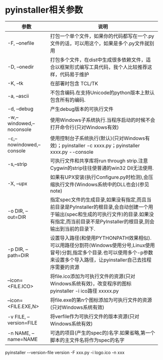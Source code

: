 # pyinstaller相关参数

| 参数                    | 说明                                                         |
| ----------------------- | ------------------------------------------------------------ |
| -F, –onefile            | 打包一个单个文件，如果你的代码都写在一个.py文件的话，可以用这个，如果是多个.py文件就别用 |
| -D, –onedir             | 打包多个文件，在dist中生成很多依赖文件，适合以框架形式编写工具代码，我个人比较推荐这样，代码易于维护 |
| -K, –tk                 | 在部署时包含 TCL/TK                                          |
| -a, –ascii              | 不包含编码.在支持Unicode的python版本上默认包含所有的编码.    |
| -d, –debug              | 产生debug版本的可执行文件                                    |
| -w,–windowed,–noconsole | 使用Windows子系统执行.当程序启动的时候不会打开命令行(只对Windows有效) |
| -c,–nowindowed,–console | 使用控制台子系统执行(默认)(只对Windows有效)；pyinstaller  -c xxxx.py；pyinstaller xxxx.py --console |
| -s,–strip               | 可执行文件和共享库将run through strip.注意Cygwin的strip往往使普通的win32 Dll无法使用. |
| -X, –upx                | 如果有UPX安装(执行Configure.py时检测),会压缩执行文件(Windows系统中的DLL也会)(参见note) |
| -o DIR, –out=DIR        | 指定spec文件的生成目录,如果没有指定,而且当前目录是PyInstaller的根目录,会自动创建一个用于输出(spec和生成的可执行文件)的目录.如果没有指定,而当前目录不是PyInstaller的根目录,则会输出到当前的目录下. |
| -p DIR, –path=DIR       | 设置导入路径(和使用PYTHONPATH效果相似).可以用路径分割符(Windows使用分号,Linux使用冒号)分割,指定多个目录.也可以使用多个-p参数来设置多个导入路径，让pyinstaller自己去找程序需要的资源 |
| –icon=<FILE.ICO>        | 将file.ico添加为可执行文件的资源(只对Windows系统有效)，改变程序的图标   pyinstaller -i ico路径 xxxxx.py |
| –icon=<FILE.EXE,N>      | 将file.exe的第n个图标添加为可执行文件的资源(只对Windows系统有效) |
| -v FILE, –version=FILE  | 将verfile作为可执行文件的版本资源(只对Windows系统有效)       |
| -n NAME, –name=NAME     | 可选的项目(产生的spec的)名字.如果省略,第一个脚本的主文件名将作为spec的名字 |

pyinstaller --version-file version  -F xxx.py -i logo.ico -n xxx